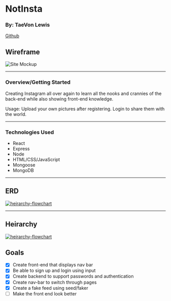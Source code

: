 # NotInsta

### By: TaeVon Lewis

[Github](https://github.com/lewist13)

## Wireframe

![Site Mockup](https://s3.amazonaws.com/assets.mockflow.com/app/wireframepro/company/C95606af215624701bbc538af493c070d/projects/Mde0baf1f8ed4646d0928c5b9afbf3a031605905216809/pages/95b5caa88e5a4658aeca233b48c35b01/image/95b5caa88e5a4658aeca233b48c35b01.png)

---

### Overview/Getting Started

Creating Instagram all over again to learn all the nooks and crannies of the back-end while also showing front-end knowledge.

Usage: Upload your own pictures after registering. Login to share them with the world.

---

### Technologies Used

- React
- Express
- Node
- HTML/CSS/JavaScript
- Mongoose
- MongoDB

---

## ERD

<a href="https://ibb.co/GT7kczP"><img src="https://i.ibb.co/FV6JgR7/heirarchy-flowchart.png" alt="heirarchy-flowchart" border="0"></a>

---

## Heirarchy

<a href="https://ibb.co/GT7kczP"><img src="https://i.ibb.co/FV6JgR7/heirarchy-flowchart.png" alt="heirarchy-flowchart" border="0"></a>

## Goals

- [x] Create front-end that displays nav bar
- [x] Be able to sign up and login using input
- [x] Create backend to support passwords and authentication
- [x] Create nav-bar to switch through pages
- [x] Create a fake feed using seed/faker
- [ ] Make the front end look better
